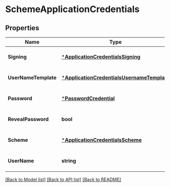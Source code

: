 # SchemeApplicationCredentials

## Properties
Name | Type | Description | Notes
------------ | ------------- | ------------- | -------------
**Signing** | [***ApplicationCredentialsSigning**](ApplicationCredentialsSigning.md) |  | [optional] [default to null]
**UserNameTemplate** | [***ApplicationCredentialsUsernameTemplate**](ApplicationCredentialsUsernameTemplate.md) |  | [optional] [default to null]
**Password** | [***PasswordCredential**](PasswordCredential.md) |  | [optional] [default to null]
**RevealPassword** | **bool** |  | [optional] [default to null]
**Scheme** | [***ApplicationCredentialsScheme**](ApplicationCredentialsScheme.md) |  | [optional] [default to null]
**UserName** | **string** |  | [optional] [default to null]

[[Back to Model list]](../README.md#documentation-for-models) [[Back to API list]](../README.md#documentation-for-api-endpoints) [[Back to README]](../README.md)

